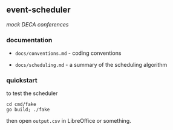 ## event-scheduler

*mock DECA conferences*

### documentation

- `docs/conventions.md` - coding conventions

- `docs/scheduling.md` - a summary of the scheduling algorithm

### quickstart

to test the scheduler

```
cd cmd/fake
go build; ./fake
```

then open `output.csv` in LibreOffice or something.
